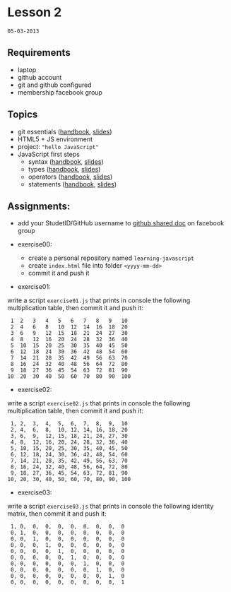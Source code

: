 # Lesson 2
`05-03-2013`

## Requirements

* laptop
* github account
* git and github configured
* membership facebook group

## Topics

* git essentials ([handbook](https://github.com/cvdlab/git-crumbs/blob/master/git/Readme.md), [slides](https://github.com/cvdlab-cg/lessons/blob/master/lessons/lesson02/git-essentials.md))
* HTML5 + JS environment
* project: `"hello JavaScript"`
* JavaScript first steps
  - syntax ([handbook](https://github.com/cvdlab/javascript-crumbs/blob/master/chapters/syntax/Readme.md), [slides](https://github.com/cvdlab/javascript-crumbs-slides/blob/master/chapters/syntax/Readme.md))
  - types ([handbook](https://github.com/cvdlab/javascript-crumbs/blob/master/chapters/types/Readme.md), [slides](https://github.com/cvdlab/javascript-crumbs-slides/blob/master/chapters/types/Readme.md))
  - operators ([handbook](https://github.com/cvdlab/javascript-crumbs/blob/master/chapters/operators/Readme.md), [slides](https://github.com/cvdlab/javascript-crumbs-slides/blob/master/chapters/operators/Readme.md))
  - statements ([handbook](https://github.com/cvdlab/javascript-crumbs/blob/master/chapters/statements/Readme.md), [slides](https://github.com/cvdlab/javascript-crumbs-slides/blob/master/chapters/statements/Readme.md))

## Assignments:

* add your StudetID/GitHub username to [github shared doc](https://www.facebook.com/groups/cvdlab/doc/329098417190610/) on facebook group
* exercise00:
  - create a personal repository named `learning-javascript`
  - create `index.html` file into folder `<yyyy-mm-dd>`
  - commit it and push it

* exercise01:

write a script `exercise01.js` that prints in console the following multiplication table,
then commit it and push it:

     1  2   3   4   5   6   7   8   9   10
     2  4   6   8   10  12  14  16  18  20
     3  6   9   12  15  18  21  24  27  30
     4  8   12  16  20  24  28  32  36  40
     5  10  15  20  25  30  35  40  45  50
     6  12  18  24  30  36  42  48  54  60
     7  14  21  28  35  42  49  56  63  70
     8  16  24  32  40  48  56  64  72  80
     9  18  27  36  45  54  63  72  81  90
    10  20  30  40  50  60  70  80  90  100

* exercise02:

write a script `exercise02.js` that prints in console the following multiplication table,
then commit it and push it:

     1, 2,  3,  4,  5,  6,  7,  8,  9,  10
     2, 4,  6,  8,  10, 12, 14, 16, 18, 20
     3, 6,  9,  12, 15, 18, 21, 24, 27, 30
     4, 8,  12, 16, 20, 24, 28, 32, 36, 40
     5, 10, 15, 20, 25, 30, 35, 40, 45, 50
     6, 12, 18, 24, 30, 36, 42, 48, 54, 60
     7, 14, 21, 28, 35, 42, 49, 56, 63, 70
     8, 16, 24, 32, 40, 48, 56, 64, 72, 80
     9, 18, 27, 36, 45, 54, 63, 72, 81, 90
    10, 20, 30, 40, 50, 60, 70, 80, 90, 100

* exercise03:

write a script `exercise03.js` that prints in console the following identity matrix,
then commit it and push it:

     1, 0,  0,  0,  0,  0,  0,  0,  0,  0
     0, 1,  0,  0,  0,  0,  0,  0,  0,  0
     0, 0,  1,  0,  0,  0,  0,  0,  0,  0
     0, 0,  0,  1,  0,  0,  0,  0,  0,  0
     0, 0,  0,  0,  1,  0,  0,  0,  0,  0
     0, 0,  0,  0,  0,  1,  0,  0,  0,  0
     0, 0,  0,  0,  0,  0,  1,  0,  0,  0
     0, 0,  0,  0,  0,  0,  0,  1,  0,  0
     0, 0,  0,  0,  0,  0,  0,  0,  1,  0
     0, 0,  0,  0,  0,  0,  0,  0,  0,  1

